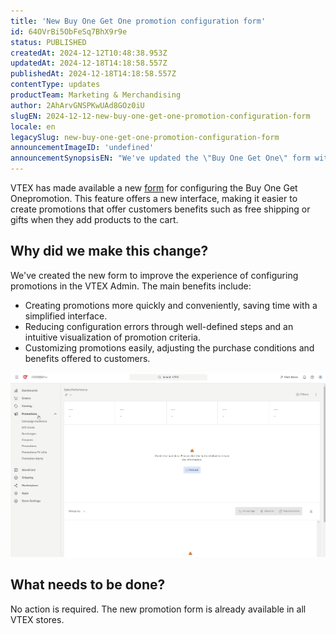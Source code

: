 ```yaml
---
title: 'New Buy One Get One promotion configuration form'
id: 64OVrBi5ObFeSq7BhX9r9e
status: PUBLISHED
createdAt: 2024-12-12T10:48:38.953Z
updatedAt: 2024-12-18T14:18:58.557Z
publishedAt: 2024-12-18T14:18:58.557Z
contentType: updates
productTeam: Marketing & Merchandising
author: 2AhArvGNSPKwUAd8GOz0iU
slugEN: 2024-12-12-new-buy-one-get-one-promotion-configuration-form
locale: en
legacySlug: new-buy-one-get-one-promotion-configuration-form
announcementImageID: 'undefined'
announcementSynopsisEN: "We've updated the \"Buy One Get One\" form with a more intuitive interface, simplifying promotion configuration."
---
```


VTEX has made available a new [form](/en/tutorial/compre-e-ganhe--tutorials_322) for configuring the Buy One Get Onepromotion. This feature offers a new interface, making it easier to create promotions that offer customers benefits such as free shipping or gifts when they add products to the cart.

## Why did we make this change?
We've created the new form to improve the experience of configuring promotions in the VTEX Admin. The main benefits include:

- Creating promotions more quickly and conveniently, saving time with a simplified interface.
- Reducing configuration errors through well-defined steps and an intuitive visualization of promotion criteria.
- Customizing promotions easily, adjusting the purchase conditions and benefits offered to customers.

![Compre e Ganhe-EN](https://raw.githubusercontent.com/vtexdocs/help-center-content/refs/heads/main/docs/en/announcements/2024/december/2024-12-12-new-buy-one-get-one-promotion-configuration-form_1.gif)

## What needs to be done?
No action is required. The new promotion form is already available in all VTEX stores.
